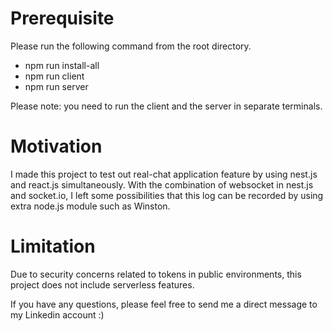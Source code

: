 # Prerequisite
Please run the following command from the root directory.
- npm run install-all
- npm run client
- npm run server

Please note: you need to run the client and the server in separate terminals.

# Motivation
I made this project to test out real-chat application feature by using nest.js and react.js simultaneously.
With the combination of websocket in nest.js and socket.io, I left some possibilities that this log can be recorded by using extra node.js module such as Winston.

# Limitation
Due to security concerns related to tokens in public environments, this project does not include serverless features.

If you have any questions, please feel free to send me a direct message to my Linkedin account :)